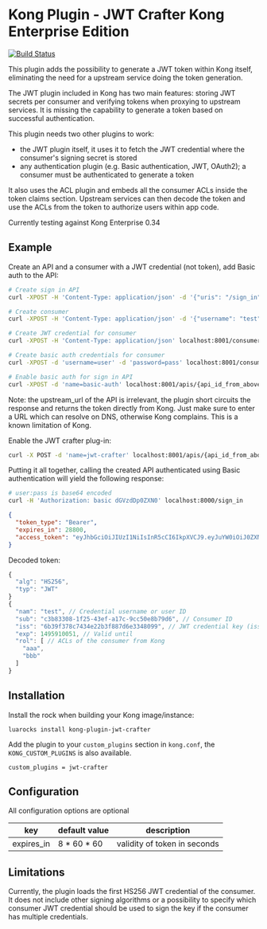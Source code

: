 # Kong Plugin - JWT Crafter Kong Enterprise Edition

[![Build Status](https://travis-ci.org/foodora/kong-plugin-jwt-crafter.svg?branch=master)](https://travis-ci.org/foodora/kong-plugin-jwt-crafter)

This plugin adds the possibility to generate a JWT token within Kong itself, eliminating the need for a upstream service doing the token generation.

The JWT plugin included in Kong has two main features: storing JWT secrets per consumer and verifying tokens when proxying to upstream services. It is missing the capability to generate a token based on successful authentication.

This plugin needs two other plugins to work:
 - the JWT plugin itself, it uses it to fetch the JWT credential where the consumer's signing secret is stored
 - any authentication plugin (e.g. Basic authentication, JWT, OAuth2); a consumer must be authenticated to generate a token

It also uses the ACL plugin and embeds all the consumer ACLs inside the token claims section. Upstream services can then decode the token and use the ACLs from the token to authorize users within app code.

Currently testing against Kong Enterprise 0.34

## Example

Create an API and a consumer with a JWT credential (not token), add Basic auth to the API:

```bash
# Create sign in API
curl -XPOST -H 'Content-Type: application/json' -d '{"uris": "/sign_in", "upstream_url": "http://localhost", "name": "sign_in_api"}' localhost:8001/apis

# Create consumer
curl -XPOST -H 'Content-Type: application/json' -d '{"username": "test"}' localhost:8001/consumers

# Create JWT credential for consumer
curl -XPOST -H 'Content-Type: application/json' localhost:8001/consumers/{consumer_id_from_above}/jwt

# Create basic auth credentials for consumer
curl -XPOST -d 'username=user' -d 'password=pass' localhost:8001/consumers/{consumer_id_from_above}/basic-auth

# Enable basic auth for sign in API
curl -XPOST -d 'name=basic-auth' localhost:8001/apis/{api_id_from_above}/plugins
```

Note: the upstream_url of the API is irrelevant, the plugin short circuits the response and returns the token directly from Kong. Just make sure to enter a URL which can resolve on DNS, otherwise Kong complains. This is a known limitation of Kong.

Enable the JWT crafter plug-in:
```bash
curl -X POST -d 'name=jwt-crafter' localhost:8001/apis/{api_id_from_above}/plugins
```

Putting it all together, calling the created API authenticated using Basic authentication will yield the following response:

```bash
# user:pass is base64 encoded
curl -H 'Authorization: basic dGVzdDp0ZXN0' localhost:8000/sign_in
```

```json
{
  "token_type": "Bearer",
  "expires_in": 28800,
  "access_token": "eyJhbGciOiJIUzI1NiIsInR5cCI6IkpXVCJ9.eyJuYW0iOiJ0ZXN0Iiwic3ViIjoiYzNiODMzMDgtMWYyNS00M2VmLWExN2MtOWNjNTBlOGI3OWQ2IiwiaXNzIjoiNmIzOWYzNzhjNzQzNGUyMmIzZjg4N2Q2ZTMzNDgwOTkiLCJleHAiOjE0OTU5MTAwODMsInJvbCI6WyJhYWEiLCJiYmIiXX0.yMufTuFi7aKpJeDYGiiR0en035w3G_MNHtQO4xkIKdU"
}
```

Decoded token:
```js
{
  "alg": "HS256",
  "typ": "JWT"
}
{
  "nam": "test", // Credential username or user ID
  "sub": "c3b83308-1f25-43ef-a17c-9cc50e8b79d6", // Consumer ID
  "iss": "6b39f378c7434e22b3f887d6e3348099", // JWT credential key (issuer)
  "exp": 1495910051, // Valid until
  "rol": [ // ACLs of the consumer from Kong
    "aaa",
    "bbb"
  ]
}
```

## Installation

Install the rock when building your Kong image/instance:
```
luarocks install kong-plugin-jwt-crafter
```

Add the plugin to your `custom_plugins` section in `kong.conf`, the `KONG_CUSTOM_PLUGINS` is also available.

```
custom_plugins = jwt-crafter
```

## Configuration

All configuration options are optional

| key               | default value | description |
|-------------------|---------------|-------------|
| expires_in        | 8 * 60 * 60   | validity of token in seconds |

## Limitations

Currently, the plugin loads the first HS256 JWT credential of the consumer. It does not include other signing algorithms or a possibility to specify which consumer JWT credential should be used to sign the key if the consumer has multiple credentials.
